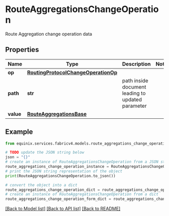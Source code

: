 # RouteAggregationsChangeOperation

Route Aggregation change operation data

## Properties

Name | Type | Description | Notes
------------ | ------------- | ------------- | -------------
**op** | [**RoutingProtocolChangeOperationOp**](RoutingProtocolChangeOperationOp.md) |  | 
**path** | **str** | path inside document leading to updated parameter | 
**value** | [**RouteAggregationsBase**](RouteAggregationsBase.md) |  | 

## Example

```python
from equinix.services.fabricv4.models.route_aggregations_change_operation import RouteAggregationsChangeOperation

# TODO update the JSON string below
json = "{}"
# create an instance of RouteAggregationsChangeOperation from a JSON string
route_aggregations_change_operation_instance = RouteAggregationsChangeOperation.from_json(json)
# print the JSON string representation of the object
print(RouteAggregationsChangeOperation.to_json())

# convert the object into a dict
route_aggregations_change_operation_dict = route_aggregations_change_operation_instance.to_dict()
# create an instance of RouteAggregationsChangeOperation from a dict
route_aggregations_change_operation_form_dict = route_aggregations_change_operation.from_dict(route_aggregations_change_operation_dict)
```
[[Back to Model list]](../README.md#documentation-for-models) [[Back to API list]](../README.md#documentation-for-api-endpoints) [[Back to README]](../README.md)


